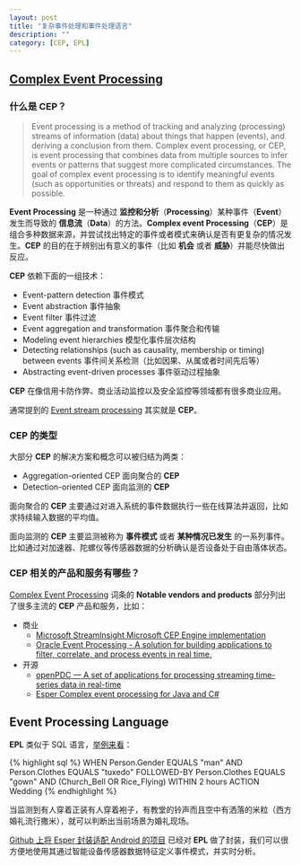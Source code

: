 ```yaml
---
layout: post
title: "复杂事件处理和事件处理语言"
description: ""
category: [CEP, EPL]
---
```


## [Complex Event Processing][2]

### 什么是 CEP？

> Event processing is a method of tracking and analyzing (processing) streams of information (data) about things that happen (events), and deriving a conclusion from them. Complex event processing, or CEP, is event processing that combines data from multiple sources to infer events or patterns that suggest more complicated circumstances. The goal of complex event processing is to identify meaningful events (such as opportunities or threats) and respond to them as quickly as possible.

__Event Processing__ 是一种通过 __监控和分析__（__Processing__）某种事件（__Event__）发生而导致的 __信息流__（__Data__）的方法。__Complex event Processing__（__CEP__）是组合多种数据来源，并尝试找出特定的事件或者模式来确认是否有更复杂的情况发生。__CEP__ 的目的在于辨别出有意义的事件（比如 __机会__ 或者 __威胁__）并能尽快做出反应。

__CEP__ 依赖下面的一组技术：

- Event-pattern detection 事件模式
- Event abstraction 事件抽象
- Event filter 事件过滤
- Event aggregation and transformation 事件聚合和传输
- Modeling event hierarchies 模型化事件层次结构
- Detecting relationships (such as causality, membership or timing) between events 事件间关系检测（比如因果、从属或者时间先后等）
- Abstracting event-driven processes 事件驱动过程抽象

__CEP__ 在像信用卡防作弊、商业活动监控以及安全监控等领域都有很多商业应用。

通常提到的 [Event stream processing][4] 其实就是 __CEP__。

### CEP 的类型

大部分 __CEP__ 的解决方案和概念可以被归结为两类：

- Aggregation-oriented CEP 面向聚合的 __CEP__
- Detection-oriented CEP   面向监测的 __CEP__

面向聚合的 __CEP__ 主要通过对进入系统的事件数据执行一些在线算法并返回，比如求持续输入数据的平均值。

面向监测的 __CEP__ 主要监测被称为 __事件模式__ 或者 __某种情况已发生__ 的一系列事件。比如通过对加速器、陀螺仪等传感器数据的分析确认是否设备处于自由落体状态。

### CEP 相关的产品和服务有哪些？

[Complex Event Processing][2] 词条的 __Notable vendors and products__ 部分列出了很多主流的 __CEP__ 产品和服务，比如：

- 商业
	- [Microsoft StreamInsight Microsoft CEP Engine implementation](http://en.wikipedia.org/wiki/Complex_event_processing#cite_note-20)
	- [Oracle Event Processing - A solution for building applications to filter, correlate, and process events in real time.](http://docs.oracle.com/cd/E13157_01/wlevs/docs30/get_started/index.html)
- 开源
	- [openPDC — A set of applications for processing streaming time-series data in real-time](http://en.wikipedia.org/wiki/OpenPDC)
	- [Esper Complex event processing for Java and C#](http://esper.codehaus.org/esper/download/download.html)

## Event Processing Language

__EPL__ 类似于 SQL 语言，[举例来看][7]：

{% highlight sql %}
WHEN Person.Gender EQUALS "man" AND Person.Clothes EQUALS "tuxedo"
FOLLOWED-BY
  Person.Clothes EQUALS "gown" AND
  (Church_Bell OR Rice_Flying)
WITHIN 2 hours
ACTION Wedding
{% endhighlight %}

当监测到有人穿着正装有人穿着袍子，有教堂的铃声而且空中有洒落的米粒（西方婚礼流行撒米），就可以判断出当前场景为婚礼现场。

[Github 上将 Esper 封装适配 Android 的项目](https://github.com/brodo/livy) 已经对 __EPL__ 做了封装，我们可以很方便地使用其通过智能设备传感器数据特征定义事件模式，并实时分析。


[1]: http://wiki.tenddata.com/download/attachments/11436209/Behavioral+Analytics+with+Smartphone+Data+Presentation.pdf
[2]: http://en.wikipedia.org/wiki/Complex_event_processing
[3]: https://play.google.com/store/apps/details?id=com.datarella.explore
[4]: http://en.wikipedia.org/wiki/Event_stream_processing
[5]: http://datarella.com/
[6]: https://explore.datarella.com/documentation/data_1.0.html
[7]: http://en.wikipedia.org/wiki/Event_stream_processing



